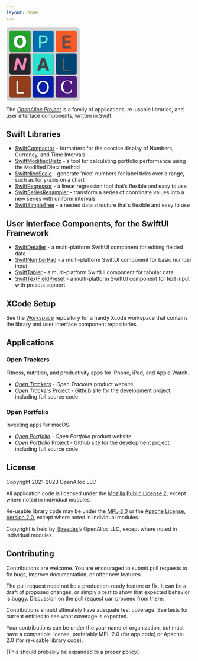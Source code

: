 ```yaml
---
layout: home
---
```


<div style="width: 200px; height: 200px;"> <img src="/assets/images/openalloc_icon.png" style="width: inherit" /> </div> <p/>

The [_OpenAlloc Project_](https://openalloc.github.io/) is a family of applications, re-usable libraries, and user interface components, written in Swift.

## Swift Libraries

* [SwiftCompactor](https://github.com/openalloc/SwiftCompactor) - formatters for the concise display of Numbers, Currency, and Time Intervals
* [SwiftModifiedDietz](https://github.com/openalloc/SwiftModifiedDietz) - a tool for calculating portfolio performance using the Modified Dietz method
* [SwiftNiceScale](https://github.com/openalloc/SwiftNiceScale) - generate 'nice' numbers for label ticks over a range, such as for y-axis on a chart
* [SwiftRegressor](https://github.com/openalloc/SwiftRegressor) - a linear regression tool that’s flexible and easy to use
* [SwiftSeriesResampler](https://github.com/openalloc/SwiftSeriesResampler) - transform a series of coordinate values into a new series with uniform intervals
* [SwiftSimpleTree](https://github.com/openalloc/SwiftSimpleTree) - a nested data structure that’s flexible and easy to use

## User Interface Components, for the SwiftUI Framework

* [SwiftDetailer](https://github.com/openalloc/SwiftDetailer) - a multi-platform SwiftUI component for editing fielded data
* [SwiftNumberPad](https://github.com/openalloc/SwiftNumberPad) - a multi-platform SwiftUI component for basic number input
* [SwiftTabler](https://github.com/openalloc/SwiftTabler) - a multi-platform SwiftUI component for tabular data.
* [SwiftTextFieldPreset](https://github.com/openalloc/SwiftTextFieldPreset) - a multi-platform SwiftUI component for text input with presets support

## XCode Setup

See the [Workspace](https://github.com/openalloc/Workspace) repository for a handy Xcode workspace that contains  the library and user interface component repositories.

## Applications

### Open Trackers

Fitness, nutrition, and productivity apps for iPhone, iPad, and Apple Watch.

* [_Open Trackers_](https://open-trackers.github.io/) - _Open Trackers_ product website
* [_Open Trackers_ Project](https://github.com/open-trackers/) - Github site for the development project, including full source code

### Open Portfolio

Investing apps for macOS.

* [_Open Portfolio_](https://open-portfolio.github.io/) - _Open Portfolio_ product website
* [_Open Portfolio_ Project](https://github.com/open-portfolio/) - Github site for the development project, including full source code

## License

Copyright 2021-2023 OpenAlloc LLC

All application code is licensed under the [Mozilla Public License 2](https://www.mozilla.org/en-US/MPL/2.0/), except where noted in individual modules.

Re-usable library code may be under the [MPL-2.0](https://www.mozilla.org/en-US/MPL/2.0/) or the [Apache License, Version 2.0](http://www.apache.org/licenses/LICENSE-2.0), except where noted in individual modules.

Copyright is held by [@reedes](https://github.com/reedes)’s OpenAlloc LLC, except where noted in individual modules.

## Contributing

Contributions are welcome. You are encouraged to submit pull requests to fix bugs, improve documentation, or offer new features. 

The pull request need not be a production-ready feature or fix. It can be a draft of proposed changes, or simply a test to show that expected behavior is buggy. Discussion on the pull request can proceed from there.

Contributions should ultimately have adequate test coverage. See tests for current entities to see what coverage is expected.

Your contributions can be under the your name or organization, but must have a compatible license, preferably MPL-2.0 (for app code) or Apache-2.0 (for re-usable library code).

(This should probably be expanded to a proper policy.)
